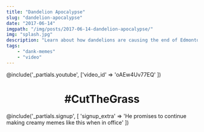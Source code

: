 ```yaml
---
title: "Dandelion Apocalypse"
slug: "dandelion-apocalypse"
date: "2017-06-14"
imgpath: "/img/posts/2017-06-14-dandelion-apocalypse/"
img: "splash.jpg"
description: "Learn about how dandelions are causing the end of Edmonton's World"
tags: 
    - "dank-memes"
    - "video"
---
```


@include('_partials.youtube', ['video_id' => 'oAEw4Uv77EQ' ])

<h1 style="text-align:center;">#CutTheGrass</h1>

@include('_partials.signup', [ 'signup_extra' => 'He promises to continue making creamy memes like this when in office' ])
